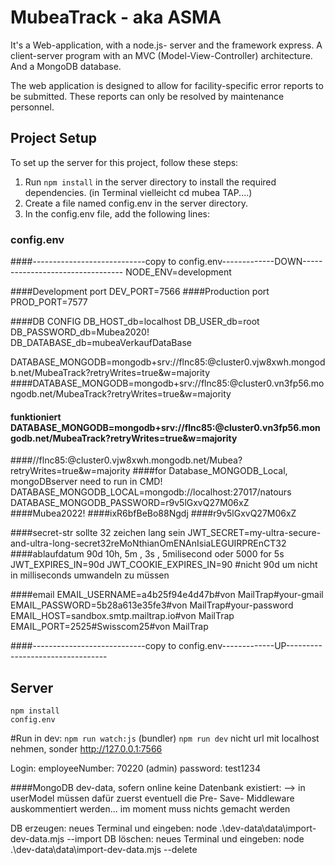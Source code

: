 # MubeaTrack - aka ASMA
It's a Web-application, with a node.js- server and the framework express.
A client-server program with an MVC (Model-View-Controller) architecture.
And a MongoDB database.

The web application is designed to allow for facility-specific error reports to be submitted. 
These reports can only be resolved by maintenance personnel.


## Project Setup
To set up the server for this project, follow these steps:

1. Run `npm install` in the server directory to install the required dependencies.
   (in Terminal vielleicht cd mubea TAP....)
2. Create a file named config.env in the server directory.
3. In the config.env file, add the following lines:

### config.env
####----------------------------copy to config.env-------------DOWN---------------------------------
NODE_ENV=development

####Development port
DEV_PORT=7566
####Production port
PROD_PORT=7577

####DB CONFIG
DB_HOST_db=localhost
DB_USER_db=root
DB_PASSWORD_db=Mubea2020!
DB_DATABASE_db=mubeaVerkaufDataBase

DATABASE_MONGODB=mongodb+srv://flnc85:<PASSWORD>@cluster0.vjw8xwh.mongodb.net/MubeaTrack?retryWrites=true&w=majority
####DATABASE_MONGODB=mongodb+srv://flnc85:<PASSWORD>@cluster0.vn3fp56.mongodb.net/MubeaTrack?retryWrites=true&w=majority
####   funktioniert    DATABASE_MONGODB=mongodb+srv://flnc85:<PASSWORD>@cluster0.vn3fp56.mongodb.net/MubeaTrack?retryWrites=true&w=majority
####//flnc85:<PASSWORD>@cluster0.vjw8xwh.mongodb.net/Mubea?retryWrites=true&w=majority
####for Database_MONGODB_Local, mongoDBserver need to run in CMD!
DATABASE_MONGODB_LOCAL=mongodb://localhost:27017/natours
DATABASE_MONGODB_PASSWORD=r9v5lGxvQ27M06xZ
####Mubea2022!
####ixR6bfBeBo88Ngdj
####r9v5lGxvQ27M06xZ


####secret-str sollte 32 zeichen lang sein
JWT_SECRET=my-ultra-secure-and-ultra-long-secret32reMoNthianOmENAnIsiaLEGUIRPREnCT32
####ablaufdatum 90d 10h, 5m , 3s   , 5milisecond oder 5000 for 5s
JWT_EXPIRES_IN=90d
JWT_COOKIE_EXPIRES_IN=90 #nicht 90d um nicht in milliseconds umwandeln zu müssen


####email
EMAIL_USERNAME=a4b25f94e4d47b#von MailTrap#your-gmail
EMAIL_PASSWORD=5b28a613e35fe3#von MailTrap#your-password
EMAIL_HOST=sandbox.smtp.mailtrap.io#von MailTrap
EMAIL_PORT=2525#Swisscom25#von MailTrap

####----------------------------copy to config.env-------------UP---------------------------------


## Server
```
npm install
config.env
```

#Run in dev:
`npm run watch:js` (bundler)
`npm run dev`
nicht url mit localhost nehmen, sonder http://127.0.0.1:7566

Login:
employeeNumber:     70220   (admin)
password:           test1234




####MongoDB dev-data, sofern online keine Datenbank existiert:
--> in userModel müssen dafür zuerst eventuell die Pre- Save- Middleware auskommentiert werden...
im moment muss nichts gemacht werden

DB erzeugen: neues Terminal und eingeben: node .\dev-data\data\import-dev-data.mjs --import
DB löschen: neues Terminal und eingeben: node .\dev-data\data\import-dev-data.mjs --delete



